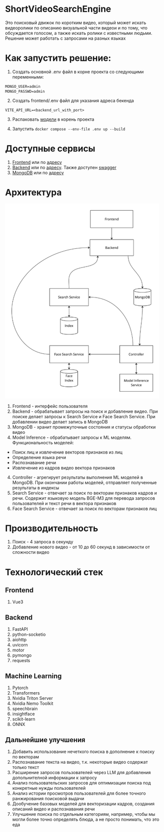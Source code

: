 # ShortVideoSearchEngine

Это поисковый движок по коротким видео, который может искать видеоролики по описанию визуальной части видеои и по тому, что обсуждается голосом, а также искать ролики с известными людьми. Решение может работать с запросами на разных языках

# Как запустить решение:
1. Создать основной .env файл в корне проекта со следующими переменными:

```
MONGO_USER=admin
MONGO_PASSWD=admin
```

2. Создать frontend/.env файл для указания адреса бекенда

```
VITE_API_URL=<backend_url_with_port>
```

3. Распаковать [модели](https://disk.yandex.ru/d/rnqyDA6c5Hw9rg) в корень проекта

4. Запустить ```docker compose --env-file .env up --build```

# Доступные сервисы

1. [Frontend](http://search.latedev.ru/) или по [адресу](http://158.160.101.131/)
2. [Backend](http://search.latedev.ru:8000/) или по [адресу](http://158.160.101.131:8000/). Также доступен [swagger](http://158.160.101.131:8000/docs)
3. [MongoDB](http://search.latedev.ru:5051/) или по [адресу](http://158.160.101.131:5051/)


# Архитектура

![Диаграмма компонент](figures/сomponents.jpg)

1. Frontend - интерфейс пользователя
2. Backend - обрабатывает запросы на поиск и добавление видео. При поиске делает запросы к Search Service и Face Search Service. При добавлении видео делает запись в MongoDB
3. MongoDB - хранит промежуточные состояния и статусы обработки видео
4. Model Inference - обрабатывает запросы к ML моделям. Функциональность моделей: 
 - Поиск лиц и извлечение векторов признаков из лиц
 - Определение языка речи
 - Распознавание речи
 - Извлечение из кадров видео вектора признаков
4. Controller - агрегирует результаты выполнения ML моделей в MongoDB. При окончании работы моделей, отправляет полученные результаты в индексы
5. Search Service - отвечает за поиск по векторам признаков кадров и речи. Содержит языковую модель BGE-M3 для перевода запросов пользователей и текст речи в вектора признаков
6. Face Search Service - отвечает за поиск по векторам признаков лиц

# Производительность

1. Поиск - 4 запроса в секунду
2. Добавление нового видео - от 10 до 60 секунд в зависимости от сложности видео

# Технологический стек

## Frontend

1. Vue3

## Backend

1. FastAPI
2. python-socketio
3. aiohttp
4. uvicorn
4. motor
5. pymongo
6. requests

## Machine Learning

1. Pytorch
2. Transformers
3. Nvidia Triton Server
4. Nvidia Nemo Toolkit
5. speechbrain
6. insightface
7. scikit-learn
8. ONNX

## Дальнейшие улучшения

1. Добавить использование нечеткого поиска в дополнение к поиску по векторам
2. Распознавание текста на видео, т.к. некоторые видео содержат только текст
3. Расширение запросов пользователей через LLM для добавления допольнителной информации к запросу
4. Анализ пользовательских запросов для оптимизации поиска под конкретные нужды пользователей
5. Анализ истории просмотров пользователей для более точного ранжирования поисковой выдачи
6. Дообучение базовых моделей для векторизации кадров, создания описаний видео и распознавания речи
7. Улучшение поиска по отдельным категориям, например, чтобы мы могли более точно определять блюда, а не просто понимать, что это еда
